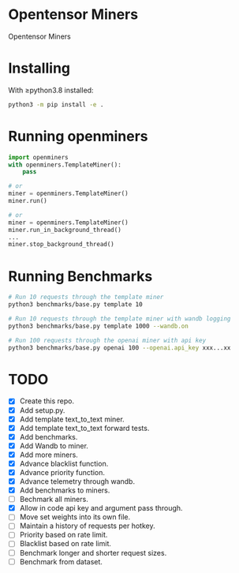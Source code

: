 # Opentensor Miners
Opentensor Miners

# Installing
With ≥python3.8 installed:
```bash
python3 -m pip install -e .
```

# Running openminers
```python
import openminers
with openminers.TemplateMiner():
    pass

# or
miner = openminers.TemplateMiner()
miner.run()

# or
miner = openminers.TemplateMiner()
miner.run_in_background_thread()
...
miner.stop_background_thread()
```

# Running Benchmarks
```bash
# Run 10 requests through the template miner
python3 benchmarks/base.py template 10

# Run 10 requests through the template miner with wandb logging
python3 benchmarks/base.py template 1000 --wandb.on 

# Run 100 requests through the openai miner with api key
python3 benchmarks/base.py openai 100 --openai.api_key xxx...xx
```

# TODO
- [x] Create this repo.
- [x] Add setup.py.
- [x] Add template text_to_text miner.
- [x] Add template text_to_text forward tests.
- [x] Add benchmarks.
- [x] Add Wandb to miner.
- [x] Add more miners.
- [x] Advance blacklist function.
- [x] Advance priority function.
- [x] Advance telemetry through wandb.
- [x] Add benchmarks to miners.
- [ ] Bechmark all miners.
- [x] Allow in code api key and argument pass through.
- [ ] Move set weights into its own file.
- [ ] Maintain a history of requests per hotkey.
- [ ] Priority based on rate limit.
- [ ] Blacklist based on rate limit.
- [ ] Benchmark longer and shorter request sizes.
- [ ] Benchmark from dataset.
